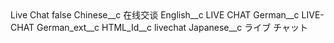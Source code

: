 <?xml version="1.0" encoding="UTF-8"?>
<CustomMetadata xmlns="http://soap.sforce.com/2006/04/metadata" xmlns:xsi="http://www.w3.org/2001/XMLSchema-instance" xmlns:xsd="http://www.w3.org/2001/XMLSchema">
    <label>Live Chat</label>
    <protected>false</protected>
    <values>
        <field>Chinese__c</field>
        <value xsi:type="xsd:string">在线交谈</value>
    </values>
    <values>
        <field>English__c</field>
        <value xsi:type="xsd:string">LIVE CHAT</value>
    </values>
    <values>
        <field>German__c</field>
        <value xsi:type="xsd:string">LIVE-CHAT</value>
    </values>
    <values>
        <field>German_ext__c</field>
        <value xsi:nil="true"/>
    </values>
    <values>
        <field>HTML_Id__c</field>
        <value xsi:type="xsd:string">livechat</value>
    </values>
    <values>
        <field>Japanese__c</field>
        <value xsi:type="xsd:string">ライブ チャット</value>
    </values>
</CustomMetadata>
